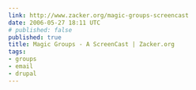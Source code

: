 ```yaml
---
link: http://www.zacker.org/magic-groups-screencast
date: 2006-05-27 18:11 UTC
# published: false
published: true
title: Magic Groups - A ScreenCast | Zacker.org
tags:
- groups
- email
- drupal
---
```



